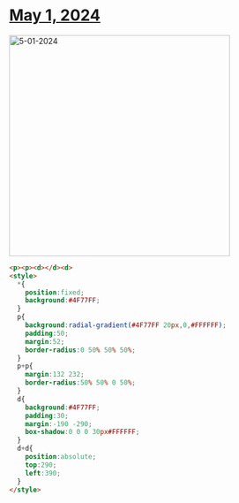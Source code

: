 # [May 1, 2024](https://cssbattle.dev/play/eC4RqKoITvL6TifKSslK)

<img src="https://firebasestorage.googleapis.com/v0/b/cssbattleapp.appspot.com/o/user%2Fummd3POvEDfFyeFvVdOMG3OOrwE2%2Ftargets%2Ftarget_20bHEoW@2x.png?alt=media" width="400" alt="5-01-2024" />

```html
<p><p><d></d><d>
<style>
  *{
    position:fixed;
    background:#4F77FF;
  }
  p{
    background:radial-gradient(#4F77FF 20px,0,#FFFFFF);
    padding:50;
    margin:52;
    border-radius:0 50% 50% 50%;
  }
  p+p{
    margin:132 232;
    border-radius:50% 50% 0 50%;
  }
  d{
    background:#4F77FF;
    padding:30;
    margin:-190 -290;
    box-shadow:0 0 0 30px#FFFFFF; 
  }
  d+d{
    position:absolute;
    top:290;
    left:390;
  }
</style>
```

